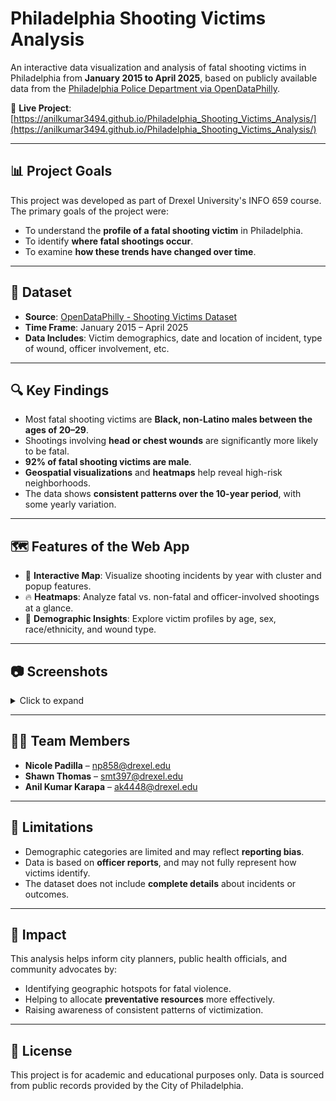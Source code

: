 # Philadelphia Shooting Victims Analysis

An interactive data visualization and analysis of fatal shooting victims in Philadelphia from **January 2015 to April 2025**, based on publicly available data from the [Philadelphia Police Department via OpenDataPhilly](https://opendataphilly.org/datasets/shooting-victims/).

🔗 **Live Project**: [https://anilkumar3494.github.io/Philadelphia_Shooting_Victims_Analysis/](https://anilkumar3494.github.io/Philadelphia_Shooting_Victims_Analysis/)

---

## 📊 Project Goals

This project was developed as part of Drexel University's INFO 659 course. The primary goals of the project were:

- To understand the **profile of a fatal shooting victim** in Philadelphia.
- To identify **where fatal shootings occur**.
- To examine **how these trends have changed over time**.

---

## 📁 Dataset

- **Source**: [OpenDataPhilly - Shooting Victims Dataset](https://opendataphilly.org/datasets/shooting-victims/)
- **Time Frame**: January 2015 – April 2025
- **Data Includes**: Victim demographics, date and location of incident, type of wound, officer involvement, etc.

---

## 🔍 Key Findings

- Most fatal shooting victims are **Black, non-Latino males between the ages of 20–29**.
- Shootings involving **head or chest wounds** are significantly more likely to be fatal.
- **92% of fatal shooting victims are male**.
- **Geospatial visualizations** and **heatmaps** help reveal high-risk neighborhoods.
- The data shows **consistent patterns over the 10-year period**, with some yearly variation.

---

## 🗺️ Features of the Web App

- 📌 **Interactive Map**: Visualize shooting incidents by year with cluster and popup features.
- 🔥 **Heatmaps**: Analyze fatal vs. non-fatal and officer-involved shootings at a glance.
- 🧠 **Demographic Insights**: Explore victim profiles by age, sex, race/ethnicity, and wound type.

---

## 📷 Screenshots

<details>
<summary>Click to expand</summary>

- Victim demographics and wound analysis
- <img width="1344" height="960" alt="image" src="https://github.com/user-attachments/assets/dd6a0268-1ee4-416c-87dc-a829f4df19f3" />
- <img width="1344" height="960" alt="image" src="https://github.com/user-attachments/assets/e80cfbb5-f4e6-4613-9782-6cdd4fce9482" />
- <img width="1344" height="960" alt="image" src="https://github.com/user-attachments/assets/71dcc606-1ba7-4054-956c-15c757b0a8e1" />
- <img width="1344" height="960" alt="image" src="https://github.com/user-attachments/assets/dc50f880-0d76-4234-945a-6eb9d8fc90f8" />
- Year-by-year map filtering
- <img width="1344" height="960" alt="image" src="https://github.com/user-attachments/assets/7a5e5e82-7fa6-4d80-966b-78395c1a1468" />
- Interactive clustering & heatmap overlays
- <img width="1344" height="960" alt="image" src="https://github.com/user-attachments/assets/d3a85c6b-0d0b-410e-a3f7-6ffcb696b471" />
- <img width="1066" height="758" alt="image" src="https://github.com/user-attachments/assets/9a4c3c82-1255-45fc-82c6-18fb50b24fb9" />
- <img width="1064" height="755" alt="image" src="https://github.com/user-attachments/assets/83fe2735-cbb3-4d5b-af07-1662d3c13feb" />

- Summary dashboard with key statistics

</details>

---

## 🧑‍💻 Team Members

- **Nicole Padilla** – np858@drexel.edu  
- **Shawn Thomas** – smt397@drexel.edu  
- **Anil Kumar Karapa** – ak4448@drexel.edu  

---

## 📌 Limitations

- Demographic categories are limited and may reflect **reporting bias**.
- Data is based on **officer reports**, and may not fully represent how victims identify.
- The dataset does not include **complete details** about incidents or outcomes.

---

## 🎯 Impact

This analysis helps inform city planners, public health officials, and community advocates by:

- Identifying geographic hotspots for fatal violence.
- Helping to allocate **preventative resources** more effectively.
- Raising awareness of consistent patterns of victimization.

---

## 📜 License

This project is for academic and educational purposes only. Data is sourced from public records provided by the City of Philadelphia.
